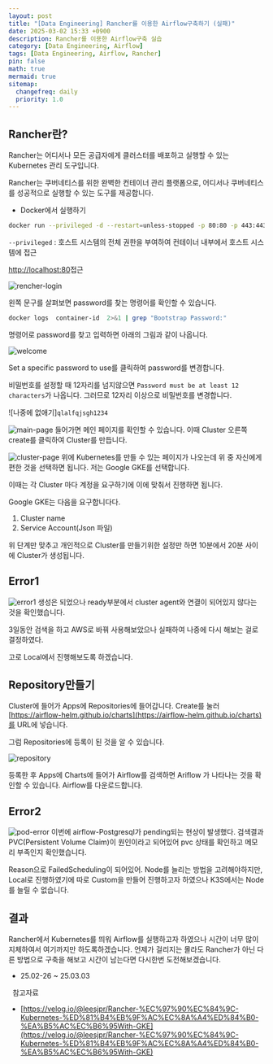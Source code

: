```yaml
---
layout: post
title: "[Data Engineering] Rancher를 이용한 Airflow구축하기 (실패)"
date: 2025-03-02 15:33 +0900
description: Rancher를 이용한 Airflow구축 실습
category: [Data Engineering, Airflow]
tags: [Data Engineering, Airflow, Rancher]
pin: false
math: true
mermaid: true
sitemap:
  changefreq: daily
  priority: 1.0
---
```


## Rancher란?
Rancher는 어디서나 모든 공급자에게 클러스터를 배포하고 실행할 수 있는 Kubernetes 관리 도구입니다.

Rancher는 쿠버네티스를 위한 완벽한 컨테이너 관리 플랫폼으로, 어디서나 쿠버네티스를 성공적으로 실행할 수 있는 도구를 제공합니다.

- Docker에서 실행하기
```bash
docker run --privileged -d --restart=unless-stopped -p 80:80 -p 443:443 rancher/rancher
```
``--privileged`` : 호스트 시스템의 전체 권한을 부여하여 컨테이너 내부에서 호스트 시스템에 접근

[http://localhost:80](http://localhost:80)접근

![rencher-login](/assets/img/data_engineering/rencher/rencher_login.png)

왼쪽 문구를 살펴보면 password를 찾는 명령어를 확인할 수 있습니다.

```bash
docker logs  container-id  2>&1 | grep "Bootstrap Password:"
```
명령어로 password를 찾고 입력하면 아래의 그림과 같이 나옵니다.

![welcome](/assets/img/data_engineering/rencher/rencher_welcome.png)

Set a specific password to use를 클릭하여 password를 변경합니다.

비밀번호를 설정할 때 12자리를 넘지않으면 ``Password must be at least 12 characters``가 나옵니다. 그러므로 12자리 이상으로 비밀번호를 변경합니다.

![나중에 없애기]```qlalfqjsgh1234```

![main-page](/assets/img/data_engineering/rencher/main-page.png)
들어가면 메인 페이지를 확인할 수 있습니다.
이때 Cluster 오른쪽 create를 클릭하여 Cluster를 만듭니다.

![cluster-page](/assets/img/data_engineering/rencher/cluster-page.png)
위에 Kubernetes를 만들 수 있는 페이지가 나오는데 위 중 자신에게 편한 것을 선택하면 됩니다.
저는 Google GKE를 선택합니다.

이때는 각 Cluster 마다 계정을 요구하기에 이에 맞춰서 진행하면 됩니다.

Google GKE는 다음을 요구합니다다.
1. Cluster name
2. Service Account(Json 파일)

위 단계만 맞추고 개인적으로 Cluster를 만들기위한 설정만 하면 10분에서 20분 사이에 Cluster가 생성됩니다.

## Error1
![error1](/assets/img/data_engineering/rencher/create-cluster-error.png)
생성은 되었으나 ready부분에서 cluster agent와 연결이 되어있지 않다는 것을 확인했습니다.

3일동안 검색을 하고 AWS로 바꿔 사용해보았으나 실패하여 나중에 다시 해보는 걸로 결정하였다.

고로 Local에서 진행해보도록 하겠습니다.

## Repository만들기
Cluster에 들어가 Apps에 Repositories에 들어갑니다.
Create를 눌러 [https://airflow-helm.github.io/charts](https://airflow-helm.github.io/charts)를 URL에 넣습니다.

그럼 Repositories에 등록이 된 것을 알 수 있습니다.

![repository](/assets/img/data_engineering/rencher/repository.png)

등록한 후 Apps에 Charts에 들어가 Airflow를 검색하면 Ariflow 가 나타나는 것을 확인할 수 있습니다. Airflow를 다운로드합니다.

## Error2

![pod-error](/assets/img/data_engineering/rencher/pod.png)
이번에 airflow-Postgresql가 pending되는 현상이 발생했다. 검색결과 PVC(Persistent Volume Claim)이 원인이라고 되어있어 pvc 상태를 확인하고 메모리 부족인지 확인했습니다.

Reason으로 FailedScheduling이 되어있어. Node를 늘리는 방법을 고려해야하지만, Local로 진행하였기에 따로 Custom을 만들어 진행하고자 하였으나 K3S에서는 Node를 늘릴 수 없습니다.

## 결과
Rancher에서 Kubernetes를 띄워 Airflow를 실행하고자 하였으나 시간이 너무 많이 지체하여서 여기까지만 하도록하겠습니다.
언제가 걸리지는 몰라도 Rancher가 아닌 다른 방법으로 구축을 해보고 시간이 남는다면 다시한번 도전해보겠습니다.

- 25.02-26 ~ 25.03.03


&nbsp;
참고자료
  - [https://velog.io/@leesjpr/Rancher-%EC%97%90%EC%84%9C-Kubernetes-%ED%81%B4%EB%9F%AC%EC%8A%A4%ED%84%B0-%EA%B5%AC%EC%B6%95With-GKE](https://velog.io/@leesjpr/Rancher-%EC%97%90%EC%84%9C-Kubernetes-%ED%81%B4%EB%9F%AC%EC%8A%A4%ED%84%B0-%EA%B5%AC%EC%B6%95With-GKE)